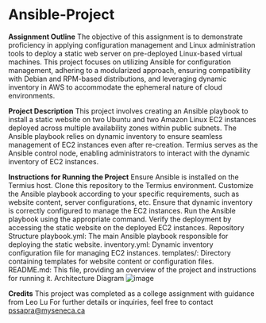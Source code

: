 # Ansible-Project

**Assignment Outline**
The objective of this assignment is to demonstrate proficiency in applying configuration management and Linux administration tools to deploy a static web server on pre-deployed Linux-based virtual machines. This project focuses on utilizing Ansible for configuration management, adhering to a modularized approach, ensuring compatibility with Debian and RPM-based distributions, and leveraging dynamic inventory in AWS to accommodate the ephemeral nature of cloud environments.

**Project Description**
This project involves creating an Ansible playbook to install a static website on two Ubuntu and two Amazon Linux EC2 instances deployed across multiple availability zones within public subnets. The Ansible playbook relies on dynamic inventory to ensure seamless management of EC2 instances even after re-creation. Termius serves as the Ansible control node, enabling administrators to interact with the dynamic inventory of EC2 instances.

**Instructions for Running the Project**
Ensure Ansible is installed on the Termius host.
Clone this repository to the Termius environment.
Customize the Ansible playbook according to your specific requirements, such as website content, server configurations, etc.
Ensure that dynamic inventory is correctly configured to manage the EC2 instances.
Run the Ansible playbook using the appropriate command.
Verify the deployment by accessing the static website on the deployed EC2 instances.
Repository Structure
playbook.yml: The main Ansible playbook responsible for deploying the static website.
inventory.yml: Dynamic inventory configuration file for managing EC2 instances.
templates/: Directory containing templates for website content or configuration files.
README.md: This file, providing an overview of the project and instructions for running it.
Architecture Diagram
![image](https://github.com/PrathamSapra/Ansible-Project-/assets/137300683/c4d38d61-8d5a-4ae8-a055-f2302cb8d740)


**Credits**
This project was completed as a college assignment with guidance from Leo Lu
For further details or inquiries, feel free to contact pssapra@myseneca.ca
